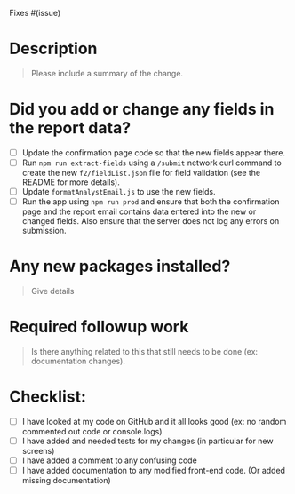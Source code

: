Fixes #(issue)

# Description

> Please include a summary of the change.

# Did you add or change any fields in the report data?

- [ ] Update the confirmation page code so that the new fields appear there.
- [ ] Run `npm run extract-fields` using a `/submit` network curl command to create the new `f2/fieldList.json` file for field validation (see the README for more details).
- [ ] Update `formatAnalystEmail.js` to use the new fields.
- [ ] Run the app using `npm run prod` and ensure that both the confirmation page and the report email contains data entered into the new or changed fields. Also ensure that the server does not log any errors on submission.

# Any new packages installed?

> Give details

# Required followup work

> Is there anything related to this that still needs to be done (ex: documentation changes).

# Checklist:

- [ ] I have looked at my code on GitHub and it all looks good (ex: no random commented out code or console.logs)
- [ ] I have added and needed tests for my changes (in particular for new screens)
- [ ] I have added a comment to any confusing code
- [ ] I have added documentation to any modified front-end code. (Or added missing documentation)
